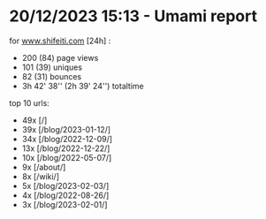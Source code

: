 # 20/12/2023 15:13 - Umami report
for www.shifeiti.com [24h] :

 - 200 (84) page views
 - 101 (39) uniques
 - 82 (31) bounces
 - 3h 42' 38'' (2h 39' 24'') totaltime


top 10 urls:
 - 49x [/]
 - 39x [/blog/2023-01-12/]
 - 34x [/blog/2022-12-09/]
 - 13x [/blog/2022-12-22/]
 - 10x [/blog/2022-05-07/]
 - 9x [/about/]
 - 8x [/wiki/]
 - 5x [/blog/2023-02-03/]
 - 4x [/blog/2022-08-26/]
 - 3x [/blog/2023-02-01/]


